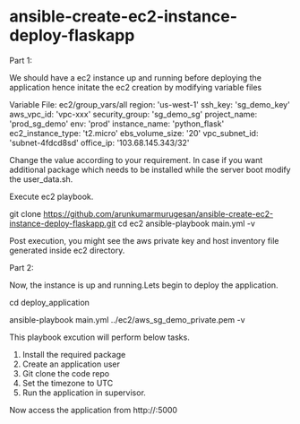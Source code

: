 # ansible-create-ec2-instance-deploy-flaskapp

Part 1: 

We should have a ec2 instance up and running before deploying the application hence initate the ec2 creation by modifying variable files

Variable File: ec2/group_vars/all
    region: 'us-west-1'
    ssh_key: 'sg_demo_key'
    aws_vpc_id: 'vpc-xxx'
    security_group: 'sg_demo_sg'
    project_name: 'prod_sg_demo'
    env: 'prod'
    instance_name: 'python_flask'
    ec2_instance_type: 't2.micro'
    ebs_volume_size: '20'
    vpc_subnet_id: 'subnet-4fdcd8sd'
    office_ip: '103.68.145.343/32'
    
Change the value according to your requirement. In case if you want additional package which needs to be installed while the server boot modify the user_data.sh.

Execute ec2 playbook. 

git clone https://github.com/arunkumarmurugesan/ansible-create-ec2-instance-deploy-flaskapp.git
cd ec2
ansible-playbook main.yml -v

Post execution, you might see the aws private key and host inventory file generated inside ec2 directory. 

Part 2: 

Now, the instance is up and running.Lets begin to deploy the application.

cd deploy_application

ansible-playbook main.yml ../ec2/aws_sg_demo_private.pem -v

This playbook excution will perform below tasks.
  1. Install the required package
  2. Create an application user
  3. Git clone the code repo
  4. Set the timezone to UTC
  5. Run the application in supervisor.
  
Now access the application from http://<ipaddressoftheinstance>:5000
